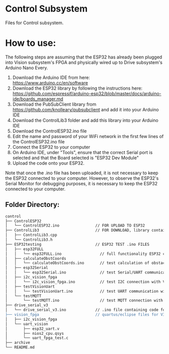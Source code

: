 # Control Subsystem

Files for Control subsystem.

# How to use:
The following steps are assuming that the ESP32 has already been plugged into Vision subsystem's FPGA and physically wired up to Drive subsystem's Arduino Nano Every.
1. Download the Arduino IDE from here: https://www.arduino.cc/en/software
2. Download the ESP32 library by following the instructions here: 
   https://github.com/espressif/arduino-esp32/blob/master/docs/arduino-ide/boards_manager.md
3. Download the PubSubClient library from https://github.com/knolleary/pubsubclient and add it into your Arduino IDE
4. Download the ControlLib3 folder and add this library into your Arduino IDE
5. Download the ControlESP32.ino file
6. Edit the name and password of your WiFi network in the first few lines of the ControlESP32.ino file
7. Connect the ESP32 to your computer
9. On Arduino IDE, under "Tools", ensure that the correct Serial port is selected and that the Board selected is "ESP32 Dev Module"  
10. Upload the code onto your ESP32.

Note that once the .ino file has been uploaded, it is not necessary to keep the ESP32 connected to your computer.
However, to observe the ESP32's Serial Monitor for debugging purposes, it is necessary to keep the ESP32 connected to your computer.

## Folder Directory:
```bash
control
├── ControlESP32
│   └── ControlESP32.ino                // FOR UPLOAD TO ESP32
├── ControlLib3                         // FOR DOWNLOAD, library containing all functions and variables needed for CONTROL to work
│   ├── ControlLib3.cpp
│   └── ControlLib3.h
├── ESP32testing                        // ESP32 TEST .ino FILES
│   ├── esp32FULL
│   │   └── esp32FULL.ino                 // full functionality ESP32 code
│   ├── calculateObstCoords
│   │   └── calculateObstCoords.ino       // test calculation of obstacle coordinates
│   ├── esp32Serial
│   │   └── esp32Serial.ino               // test Serial/UART communication with DRIVE
│   ├── i2c_vision_fpga
│   │   └── i2c_vision_fpga.ino           // test I2C connection with VISION
│   ├── testVisionUart
│   │   └── testVisionUart.ino            // test UART communication with VISION
│   └── testMQTT
│       └── testMQTT.ino                  // test MQTT connection with COMMAND
├── drive_serial_v3
│   └── drive_serial_v3.ino             // .ino file containing code for Serial/UART commmunication for DRIVE's Arduino Nano Every
├── vision_fpga                         // quartus/eclipse files for VISION's FPGA for UART and I2C communication (test version, not integrated with camera)
│   ├── i2c_vision_fpga
│   └── uart_vision
│       ├── esp32_uart.v
│       ├── nios2_cpu.qsys
│       └── uart_fpga_test.c
├── archive
└── README.md
 
```

